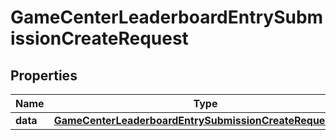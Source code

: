 

# GameCenterLeaderboardEntrySubmissionCreateRequest


## Properties

| Name | Type | Description | Notes |
|------------ | ------------- | ------------- | -------------|
|**data** | [**GameCenterLeaderboardEntrySubmissionCreateRequestData**](GameCenterLeaderboardEntrySubmissionCreateRequestData.md) |  |  |



